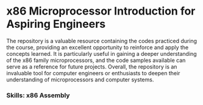 # x86 Microprocessor Introduction for Aspiring Engineers

The repository is a valuable resource containing the codes practiced during the course, providing an excellent opportunity to reinforce and apply the concepts learned. It is particularly useful in gaining a deeper understanding of the x86 family microprocessors, and the code samples available can serve as a reference for future projects. Overall, the repository is an invaluable tool for computer engineers or enthusiasts to deepen their understanding of microprocessors and computer systems.

### Skills: x86 Assembly
